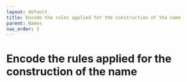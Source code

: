 ```yaml
---
layout: default
title: Encode the rules applied for the construction of the name
parent: Names
nav_order: 3
---
```


# Encode the rules applied for the construction of the name
